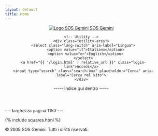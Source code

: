 ```yaml
---
layout: default
title: Home
---
```


<header class="site-header">
  <div class="header-container page-width">
    <!-- Logo + Titolo -->
    <div class="logo-area">
      <a href="{{ '/' | relative_url }}" class="logo-link">
        <img src="{{ '/assets/img/SOS-96x96.png' | relative_url }}" alt="Logo SOS Gemini" class="logo-img">
        <span class="site-title">SOS Gemini</span>
      </a>
    </div>

    <!-- Utility -->
    <div class="utility-area">
      <select class="lang-switch" aria-label="Lingua">
        <option value="it">Italiano</option>
        <option value="en">English</option>
      </select>
      <a href="{{ '/login.html' | relative_url }}" class="login-link">Accedi</a>
      <input type="search" class="search-box" placeholder="Cerca" aria-label="Cerca nel sito">
    </div>
  </div>

  <!-- Barra nera -->
  <div class="indice-bar">
    ----- indice qui dentro -----
  </div>
</header>

<main class="page-wrapper">
  <div class="larghezza-indicata">
    --- larghezza pagina 1150 ---
  </div>

  {% include squares.html %}
</main>

<footer class="site-footer">
  <p>&copy; 2005 SOS Gemini. Tutti i diritti riservati.</p>
</footer>
